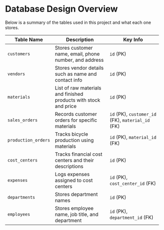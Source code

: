 # Database Design Overview

Below is a summary of the tables used in this project and what each one stores.

| Table Name          | Description | Key Info |
|---------------------|-------------|----------|
| `customers`         | Stores customer name, email, phone number, and address | `id` (PK) |
| `vendors`           | Stores vendor details such as name and contact info | `id` (PK) |
| `materials`         | List of raw materials and finished products with stock and price | `id` (PK) |
| `sales_orders`      | Records customer orders for specific materials | `id` (PK), `customer_id` (FK), `material_id` (FK) |
| `production_orders` | Tracks bicycle production using materials | `id` (PK), `material_id` (FK) |
| `cost_centers`      | Tracks financial cost centers and their descriptions | `id` (PK) |
| `expenses`          | Logs expenses assigned to cost centers | `id` (PK), `cost_center_id` (FK) |
| `departments`       | Stores department names | `id` (PK) |
| `employees`         | Stores employee name, job title, and department | `id` (PK), `department_id` (FK) |